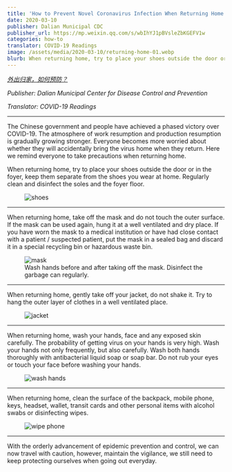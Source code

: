 ```yaml
---
title: 'How to Prevent Novel Coronavirus Infection When Returning Home'
date: 2020-03-10
publisher: Dalian Municipal CDC
publisher_url: https://mp.weixin.qq.com/s/wbIhYJ1pBVsleZbKGEFV1w
categories: how-to
translator: COVID-19 Readings
image: /assets/media/2020-03-10/returning-home-01.webp
blurb: When returning home, try to place your shoes outside the door or in the foyer, keep them separate from the shoes you wear at home. Regularly clean and disinfect the soles and the foyer floor.
---
```


*<a href="https://mp.weixin.qq.com/s/wbIhYJ1pBVsleZbKGEFV1w" target="_blank">外出归家，如何预防？</a>*

*Publisher: Dalian Municipal Center for Disease Control and Prevention*

*Translator: COVID-19 Readings*

---

<div class="highlight">The Chinese government and people have achieved a phased victory over COVID-19. The atmosphere of work resumption and production resumption is gradually  growing stronger. Everyone becomes more worried about whether they will accidentally bring the virus home when they return. Here we remind everyone to take precautions when returning home.</div>

When returning home, try to place your shoes outside the door or in the foyer, keep them separate from the shoes you wear at home. Regularly clean and disinfect the soles and the foyer floor.

<figure>
  <img src="/assets/media/2020-03-10/returning-home-01.webp" alt="shoes"/>
</figure>

---

When returning home, take off the mask and do not touch the outer surface. If the mask can be used again, hung it at a well ventilated and dry place. If you have worn the mask to a medical institution or have had close contact with a patient / suspected patient, put the mask in a sealed bag and discard it in a special recycling bin or hazardous waste bin.

<figure>
  <img src="/assets/media/2020-03-10/returning-home-02.webp" alt="mask"/>
  <figcaption>Wash hands before and after taking off the mask. Disinfect the garbage can regularly.</figcaption>
</figure>

---

When returning home, gently take off your jacket, do not shake it. Try to hang the outer layer of clothes in a well ventilated place.
         
<figure>
  <img src="/assets/media/2020-03-10/returning-home-03.webp" alt="jacket"/>
</figure>

---

When returning home, wash your hands, face and any exposed skin carefully. The probability of getting virus on your hands is very high. Wash your hands not only frequently, but also carefully. Wash both hands thoroughly with antibacterial liquid soap or soap bar. Do not rub your eyes or touch your face before washing your hands.

<figure>
  <img src="/assets/media/2020-03-10/returning-home-04.webp" alt="wash hands"/>
</figure>

---

When returning home, clean the surface of the backpack, mobile phone, keys, headset, wallet, transit cards and other personal items with alcohol swabs or disinfecting wipes.

<figure>
  <img src="/assets/media/2020-03-10/returning-home-05.webp" alt="wipe phone"/>
</figure>

---

With the orderly advancement of epidemic prevention and control, we can now travel with caution, however, maintain the vigilance, we still need to keep protecting ourselves when going out everyday.

